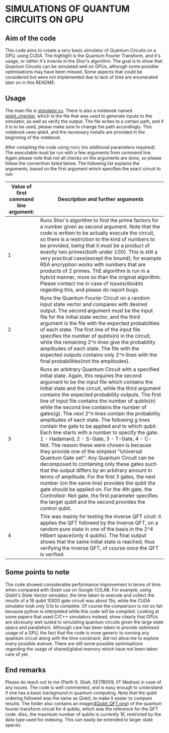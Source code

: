 # SIMULATIONS OF QUANTUM CIRCUITS ON GPU
## Aim of the code
This code aims to create a very basic simulator of Quantum Circuits on a GPU, using CUDA. The highlight is the Quantum Fourier Transform, and it's usage, or rather it's inverse in the Shor's algorithm. The goal is to show that Quantum Circuits can be simulated well on GPUs, although some possible optimisations may have been missed. Some aspects that could be considered but were not implemented due to lack of time are enumerated later on in this README.

## Usage
The main file is [simulator.cu](../simulator.cu). There is also a notebook named [qiskit_checker](../qiskit_checker.ipynb), which is the file that was used to generate inputs to the simulator, as well as verify the output. The file writes to a certain path, and if it is to be used, please make sure to change the path accordingly. This notebook uses qiskit, and the necessary installs are provided in the beginning of the notebook.

After compiling the code using nvcc (no additional parameters required). The executable must be run with a few arguments from command line. Again please note that not all checks on the arguments are done, so please follow the convention listed below. The following list explains the arguments, based on the first argument which specifies the exact circuit to run:

| Value of first command line argument: | Description and further arguments |
| --------- | ----------- |
|1 | Runs Shor's algorithm to find the prime factors for a number given as second argument. Note that the code is written to be actually execute the circuit, so there is a restriction to the kind of numbers to be provided, being that it must be a product of exactly two primes(both under 100). This is still a very practical case(except the bound); for example RSA encryption works with numbers that are products of 2 primes. ThE algorithm is run in a hybrid manner, more so than the original algorithm. Please contact me in case of issues/doubts regarding this, and please do report bugs.|
|2 | Runs the Quantum Fourier Circuit on a random input state vector and compares with desired output. The second argument must be the input file for the initial state vector, and the third argument is the file with the expected     probabilities of each state. The first line of the input file specifies the number of qubits(n) in the circuit, while the remaining 2^n lines give the probability amplitudes of each state. The file with the expected outputs contains only 2^n lines with the final probabilities(not the amplitudes). |
|3 | Runs an arbitrary Quantum Circuit with a specified initial state. Again, this requires the second argument to be the input file which contains the initial state and the circuit, while the third argument contains the expected probability outputs. The first line of input file contains the number of qubits(n) while the second line contains the number of gates(g). The next 2^n lines contain the probability amplitudes of each state. The following g lines contain the gate to be applied and to which qubit. Each line starts with a number to specify the gate: 1 - Hadamard, 2 - S-Gate, 3 - T-Gate, 4 - C-Not. The reason these were chosen is because they provide one of the simplest "Universal Quantum Gate set": Any Quantum Circuit can be decomposed to containing only these gates such that the output differs by an arbitrary amount in terms of amplitude. For the first 3 gates, the next number (on the same line) provides the qubit the gate should be applied on. For the 4th gate, the Controlled-Not gate, the first parameter specifies the target qubit and the second provides the control qubit. |
|4 | This was mainly for testing the inverse QFT ciruit: it applies the QFT followed by the Inverse QFT, on a random pure state in one of the basis in the 2^4 Hilbert space(only 4 qubits). The final output shows that the same initial state is reached, thus verifying the inverse QFT, of course once the QFT is verified.|

## Some points to note
The code showed considerable performance improvement in terms of time when compared with Qiskit use on Google COLAB. For example, using Qiskit's State Vector simulator, the time taken to execute and collect the results of a 16 qubit 10000 gate circuit was about 15s, while the CUDA simulator took only 0.1s to complete. Of course the comparison is not so fair because python is interpreted while this code will be compiled. Looking at some papers that used C/C++ simulators instead, show clearly that GPUs are obviously well suited to simulating quantum circuits given the large state space and parallelism. Although care has been taken to provide optimised usage of a GPU, the fact that the code is more generic to running any quantum circuit along with the time constraint, did not allow me to explore every possible avenue. There are still some possible optimisations regarding the usage of shared/global memory which have not been taken care of yet. 

## End remarks
Please do reach out to me (Parth S. Shah, EE17B059, IIT Madras) in case of any issues. The code is well commented, and is easy enough to understand if one has a basic background in quantum computing. Note that the qubit ordering followed was the same as Qiskit, to make it easier to compare results. The folder also contains an image([4Qubit_QFT.png](../4Qubit_QFT.png)) of the quantum fourier transform circuit for 4 qubits, which was the reference for the QFT code. Also, the maximum number of qubits is currently 16, restricted by the data type used for indexing. This can easily be extended to larger state spaces.
